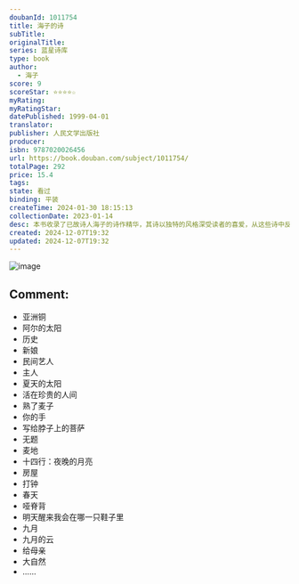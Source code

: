 ```yaml
---
doubanId: 1011754
title: 海子的诗
subTitle: 
originalTitle: 
series: 蓝星诗库
type: book
author:
  - 海子
score: 9
scoreStar: ⭐⭐⭐⭐☆
myRating: 
myRatingStar: 
datePublished: 1999-04-01
translator: 
publisher: 人民文学出版社
producer: 
isbn: 9787020026456
url: https://book.douban.com/subject/1011754/
totalPage: 292
price: 15.4
tags: 
state: 看过
binding: 平装
createTime: 2024-01-30 18:15:13
collectionDate: 2023-01-14
desc: 本书收录了已故诗人海子的诗作精华，其诗以独特的风格深受读者的喜爱，从这些诗中反映出诗人那对于一切美好事物的眷恋之情，对于生命的世俗和崇高的激动和关怀。海子，原名查海生，1964年3月生于安徽怀宁县高河查湾。1979年考入北京大学法律系，1983年毕业后任教于中国政法大学。1989年3月26日卒于河北山海关。已出版作品有长诗《土地》（1990年，春风文艺出版社）和短诗选集《海子、骆一禾作品集》（1991年，南京大学出版社）。
created: 2024-12-07T19:32
updated: 2024-12-07T19:32
---
```


![image](assets/s1067491.jpg)

Comment: 
---



  - 亚洲铜
  - 阿尔的太阳
  - 历史
  - 新娘
  - 民间艺人
  - 主人
  - 夏天的太阳
  - 活在珍贵的人间
  - 熟了麦子
  - 你的手
  - 写给脖子上的菩萨
  - 无题
  - 麦地
  - 十四行：夜晚的月亮
  - 房屋
  - 打钟
  - 春天
  - 哑脊背
  - 明天醒来我会在哪一只鞋子里
  - 九月
  - 九月的云
  - 给母亲
  - 大自然
  - ……
